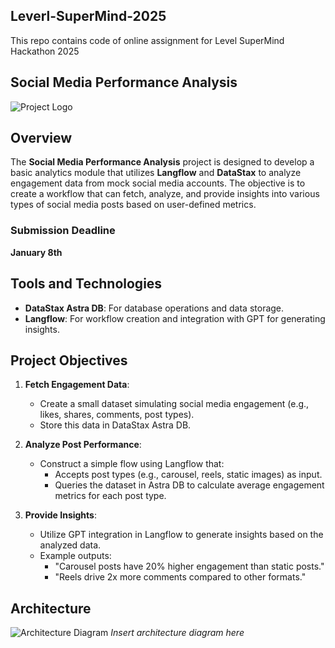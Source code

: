 ## Leverl-SuperMind-2025
This repo contains code of online assignment for Level SuperMind Hackathon 2025
## Social Media Performance Analysis

![Project Logo](https://via.placeholder.com/150) <!-- Replace with your project logo -->

## Overview

The **Social Media Performance Analysis** project is designed to develop a basic analytics module that utilizes **Langflow** and **DataStax** to analyze engagement data from mock social media accounts. The objective is to create a workflow that can fetch, analyze, and provide insights into various types of social media posts based on user-defined metrics.

### Submission Deadline
**January 8th**

## Tools and Technologies

- **DataStax Astra DB**: For database operations and data storage.
- **Langflow**: For workflow creation and integration with GPT for generating insights.

## Project Objectives

1. **Fetch Engagement Data**:
   - Create a small dataset simulating social media engagement (e.g., likes, shares, comments, post types).
   - Store this data in DataStax Astra DB.

2. **Analyze Post Performance**:
   - Construct a simple flow using Langflow that:
     - Accepts post types (e.g., carousel, reels, static images) as input.
     - Queries the dataset in Astra DB to calculate average engagement metrics for each post type.

3. **Provide Insights**:
   - Utilize GPT integration in Langflow to generate insights based on the analyzed data.
   - Example outputs:
     - "Carousel posts have 20% higher engagement than static posts."
     - "Reels drive 2x more comments compared to other formats."

## Architecture

![Architecture Diagram](https://via.placeholder.com/600x400) <!-- Placeholder for architecture diagram -->
*Insert architecture diagram here*
